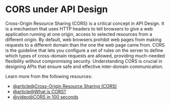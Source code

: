 # CORS under API Design

Cross-Origin Resource Sharing (CORS) is a critical concept in API Design. It is a mechanism that uses HTTP headers to tell browsers to give a web application running at one origin, access to selected resources from a different origin. By default, web browsers prohibit web pages from making requests to a different domain than the one the web page came from. CORS is the guideline that lets you configure a set of rules on the server to define which types of cross-domain requests are allowed, providing much-needed flexibility without compromising security. Understanding CORS is crucial in designing APIs that ensure safe and effective inter-domain communication.

Learn more from the following resources:

- [@article@Cross-Origin Resource Sharing (CORS)](https://developer.mozilla.org/en-US/docs/Web/HTTP/CORS)
- [@article@What is CORS?](https://aws.amazon.com/what-is/cross-origin-resource-sharing/)
- [@video@CORS in 100 seconds](https://www.youtube.com/watch?v=4KHiSt0oLJ0)